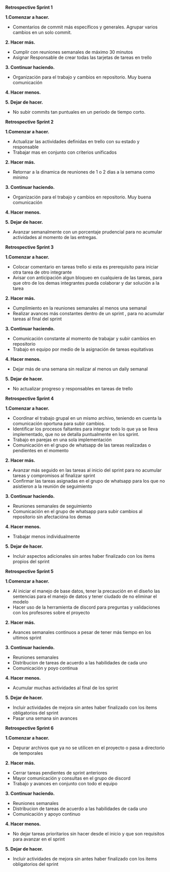 **Retrospective Sprint 1**

**1.Comenzar a hacer.**
- Comentarios de commit más específicos y generales. Agrupar varios cambios en un solo commit.


**2. Hacer más.**
-	Cumplir con reuniones semanales de máximo 30 minutos
-	Asignar Responsable de crear todas las tarjetas de tareas en trello

**3.	Continuar haciendo.**
-	Organización para el trabajo y cambios en repositorio. Muy buena comunicación

**4.	Hacer menos.**


**5. Dejar de hacer.**
- No subir commits tan puntuales en un periodo de tiempo corto. 


**Retrospective Sprint 2**

**1.Comenzar a hacer.**
- Actualizar las actividades definidas en trello con su estado y responsable
- Trabajar mas en conjunto con criterios unificados


**2. Hacer más.**
-	Retornar a la dinamica de reuniones de 1 o 2 dias a la semana como minimo


**3.	Continuar haciendo.**
-	Organización para el trabajo y cambios en repositorio. Muy buena comunicación

**4.	Hacer menos.**


**5. Dejar de hacer.**
- Avanzar semanalmente con un porcentaje prudencial para no acumular actividades al momento
de las entregas.

**Retrospective Sprint 3**

**1.Comenzar a hacer.**
- Colocar comentario en tareas trello si esta es prerequisito para iniciar otra tarea de otro integrante
- Avisar con anticipación algun bloqueo en cualquiera de las tareas, para que otro de los demas integrantes pueda colaborar y dar solución a la tarea


**2. Hacer más.**
- Cumplimiento en la reuniones semanales al menos una semanal
- Realizar avances más constantes dentro de un sprint , para no acumular tareas al final del sprint


**3.	Continuar haciendo.**
- Comunicación constante al momento de trabajar y subir cambios en repositorio
- Trabajo en equipo por medio de la asignación de tareas equitativas

**4.	Hacer menos.**
- Dejar más de una semana sin realizar al menos un daily semanal


**5. Dejar de hacer.**
- No actualizar progreso y responsables en tareas de trello

**Retrospective Sprint 4**

**1.Comenzar a hacer.**
- Coordinar el trabajo grupal en un mismo archivo, teniendo en cuenta la comunicación oportuna para subir cambios.
- Identificar los procesos faltantes para integrar todo lo que ya se lleva implementado, que no se detalla puntualmente en los sprint.
- Trabajo en parejas en una sola implementación
- Comunicación en el grupo de whatsapp de las tareas realizadas o pendientes en el momento


**2. Hacer más.**
- Avanzar más seguido en las tareas al inicio del sprint para no acumular tareas y compromisos al finalizar sprint
- Confirmar las tareas asignadas en el grupo de whatsapp para los que no asistieron a la reunión de seguimiento


**3. Continuar haciendo.**
- Reuniones semanales de seguimiento
- Comunicación en el grupo de whatsapp para subir cambios al repositorio sin afectacióna los demas

**4. Hacer menos.**
- Trabajar menos individualmente  

**5. Dejar de hacer.**
- Incluir aspectos adicionales sin antes haber finalizado con los items propios del sprint

**Retrospective Sprint 5**

**1.Comenzar a hacer.**
- Al iniciar el manejo de base datos, tener la precaución en el diseño las sentencias para el manejo de datos y tener ciudado de no eliminar  el modelo
- Hacer uso de la herramienta de discord para preguntas y validaciones con los profesores sobre el proyecto


**2. Hacer más.**
- Avances semanales continuos a pesar de tener más tiempo en los ultimos sprint


**3. Continuar haciendo.**
- Reuniones semanales 
- Distribucion de tareas de acuerdo a las habilidades de cada uno
- Comunicación y poyo continua

**4. Hacer menos.**
- Acumular muchas actividades al final de los sprint


**5. Dejar de hacer.**
- Incluir actividades de mejora sin antes haber finalizado con los items obligatorios del sprint
- Pasar una semana sin avances 

**Retrospective Sprint 6**

**1.Comenzar a hacer.**
- Depurar archivos que ya no se utilicen en el proyecto o pasa a directorio de temporales



**2. Hacer más.**
- Cerrar tareas pendientes de sprint anteriores
- Mayor comunicación y consultas en el grupo de discord
- Trabajo y avances en conjunto con todo el equipo


**3. Continuar haciendo.**
- Reuniones semanales 
- Distribucion de tareas de acuerdo a las habilidades de cada uno
- Comunicación y apoyo continuo

**4. Hacer menos.**
- No dejar tareas prioritarios sin hacer desde el inicio y que son requisitos para avanzar en el sprint


**5. Dejar de hacer.**
- Incluir actividades de mejora sin antes haber finalizado con los items obligatorios del sprint

